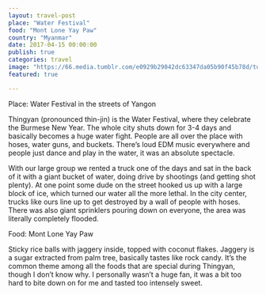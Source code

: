```yaml
---
layout: travel-post
place: "Water Festival"
food: "Mont Lone Yay Paw"
country: "Myanmar"
date: 2017-04-15 00:00:00
publish: true
categories: travel
image: "https://66.media.tumblr.com/e0929b29042dc63347da05b90f45b78d/tumblr_p0zncerN8l1wkhtd7o1_1280.jpg"
featured: true

---
```


Place: Water Festival in the streets of Yangon

Thingyan (pronounced thin-jin) is the Water Festival, where they celebrate the Burmese New Year. The whole city shuts down for 3-4 days and basically becomes a huge water fight. People are all over the place with hoses, water guns, and buckets. There’s loud EDM music everywhere and people just dance and play in the water, it was an absolute spectacle.

With our large group we rented a truck one of the days and sat in the back of it with a giant bucket of water, doing drive by shootings (and getting shot plenty). At one point some dude on the street hooked us up with a large block of ice, which turned our water all the more lethal. In the city center, trucks like ours line up to get destroyed by a wall of people with hoses. There was also giant sprinklers pouring down on everyone, the area was literally completely flooded.

Food: Mont Lone Yay Paw

Sticky rice balls with jaggery inside, topped with coconut flakes. Jaggery is a sugar extracted from palm tree, basically tastes like rock candy. It’s the common theme among all the foods that are special during Thingyan, though I don’t know why. I personally wasn’t a huge fan, it was a bit too hard to bite down on for me and tasted too intensely sweet.